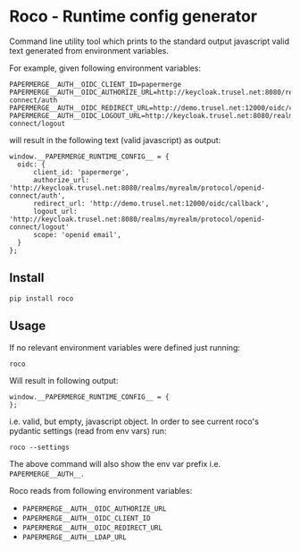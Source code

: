 # Roco - Runtime config generator

Command line utility tool which prints to the standard output javascript valid 
text generated from environment variables.

For example, given following environment variables:

    PAPERMERGE__AUTH__OIDC_CLIENT_ID=papermerge
    PAPERMERGE__AUTH__OIDC_AUTHORIZE_URL=http://keycloak.trusel.net:8080/realms/myrealm/protocol/openid-connect/auth
    PAPERMERGE__AUTH__OIDC_REDIRECT_URL=http://demo.trusel.net:12000/oidc/callback
    PAPERMERGE__AUTH__OIDC_LOGOUT_URL=http://keycloak.trusel.net:8080/realms/myrealm/protocol/openid-connect/logout

will result in the following text (valid javascript) as output:

    window.__PAPERMERGE_RUNTIME_CONFIG__ = {
      oidc: {
          client_id: 'papermerge',
          authorize_url: 'http://keycloak.trusel.net:8080/realms/myrealm/protocol/openid-connect/auth',
          redirect_url: 'http://demo.trusel.net:12000/oidc/callback',
          logout_url: 'http://keycloak.trusel.net:8080/realms/myrealm/protocol/openid-connect/logout'
          scope: 'openid email',
      }
    };

## Install

    pip install roco

## Usage

If no relevant environment variables were defined just running:

    roco

Will result in following output:

    window.__PAPERMERGE_RUNTIME_CONFIG__ = {
    };

i.e. valid, but empty, javascript object.
In order to see current roco's pydantic settings (read from env vars)
run:
    
    roco --settings

The above command will also show the env var prefix i.e. `PAPERMERGE__AUTH__`.

Roco reads from following environment variables:

* `PAPERMERGE__AUTH__OIDC_AUTHORIZE_URL`
* `PAPERMERGE__AUTH__OIDC_CLIENT_ID`
* `PAPERMERGE__AUTH__OIDC_REDIRECT_URL`
* `PAPERMERGE__AUTH__LDAP_URL`
